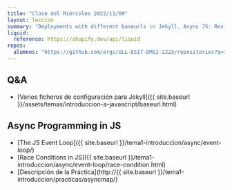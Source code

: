 ```yaml
---
title: "Clase del Miércoles 2022/11/09"
layout: leccion
summary: "Deployments with different baseurls in Jekyll. Async JS: Review"
liquid:
  reference: https://shopify.dev/api/liquid
repos:
  alumnos: "https://github.com/orgs/ULL-ESIT-DMSI-2223/repositories?q=intro2sd"
---
```


## Q&A

* [Varios ficheros de configuración para Jekyll]({{ site.baseurl }}/assets/temas/introduccion-a-javascript/baseurl.html)


## Async Programming in JS

* [The JS Event Loop]({{ site.baseurl }}/tema1-introduccion/async/event-loop/)
* [Race Conditions in JS]({{ site.baseurl }}/tema1-introduccion/async/event-loop/race-condition.html)
* [Descripción de la Práctica](http://{{ site.baseurl }}/tema1-introduccion/practicas/asyncmap/)